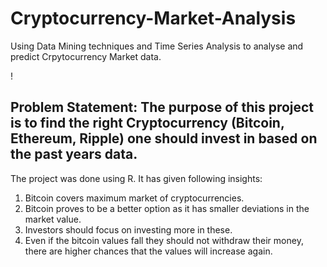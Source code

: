 # Cryptocurrency-Market-Analysis
Using Data Mining techniques and Time Series Analysis to analyse and predict Crpytocurrency Market data.

!

## Problem Statement: The purpose of this project is to find the right Cryptocurrency (Bitcoin, Ethereum, Ripple) one should invest in based on the past years data.
The project was done using R. It has given following insights:
1. Bitcoin covers maximum market of cryptocurrencies.
2. Bitcoin proves to be a better option as it has smaller deviations in the market value.
3. Investors should focus on investing more in these.
4. Even if the bitcoin values fall they should not withdraw their money, there are higher chances that the values will increase again. 
